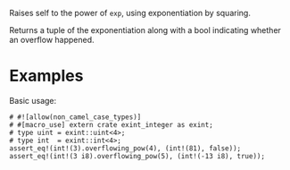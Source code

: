 Raises self to the power of `exp`, using exponentiation by squaring.

Returns a tuple of the exponentiation along with a bool indicating whether an
overflow happened.

# Examples

Basic usage:

```
# #![allow(non_camel_case_types)]
# #[macro_use] extern crate exint_integer as exint;
# type uint = exint::uint<4>;
# type int  = exint::int<4>;
assert_eq!(int!(3).overflowing_pow(4), (int!(81), false));
assert_eq!(int!(3 i8).overflowing_pow(5), (int!(-13 i8), true));
```
